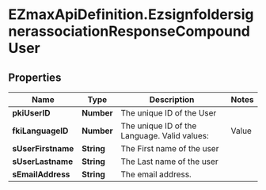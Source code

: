 # EZmaxApiDefinition.EzsignfoldersignerassociationResponseCompoundUser

## Properties

Name | Type | Description | Notes
------------ | ------------- | ------------- | -------------
**pkiUserID** | **Number** | The unique ID of the User | 
**fkiLanguageID** | **Number** | The unique ID of the Language.  Valid values:  |Value|Description| |-|-| |1|French| |2|English| | 
**sUserFirstname** | **String** | The First name of the user | 
**sUserLastname** | **String** | The Last name of the user | 
**sEmailAddress** | **String** | The email address. | 


